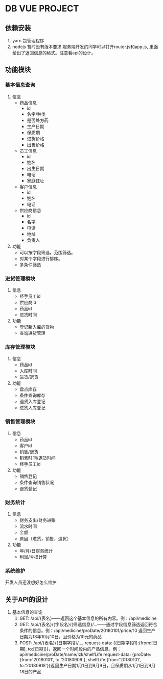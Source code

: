 # DB VUE PROJECT
## 依赖安装
1. yarn 包管理程序
2. nodejs 暂时没有版本要求
服务端开发的同学可以打开router.js和app.js, 里面给出了返回信息的格式。注意看api的设计。
## 功能模块
### 基本信息查询
1. 信息
	+ 药品信息
		+ id
		+ 名字/种类
		+ 是否处方药
		+ 生产日期
		+ 保质期
		+ 进货价格
		+ 出售价格
	+ 员工信息
		+ id
		+ 姓名
		+ 出生日期
		+ 电话
		+ 家庭住址
	+ 客户信息
		+ id
		+ 姓名
		+ 电话
	+ 供应商信息
		+ id
		+ 名字
		+ 电话
		+ 地址
		+ 负责人
2. 功能
	+ 可以按字段筛选，范围筛选。
	+ 对某个字段进行排序。
	+ 多条件筛选

### 进货管理模块
1. 信息
	+ 经手员工id
	+ 供应商id
	+ 药品id
	+ 进货时间
2. 功能
	+ 登记新入库的货物
	+ 查询进货管理

### 库存管理模块
1. 信息
	+ 药品id
	+ 入库时间
	+ 进货/退货
2. 功能
	+ 盘点库存
	+ 条件查询库存
	+ 退货入库登记
	+ 进货入库登记

### 销售管理模块
1. 信息
	+ 药品id
	+ 客户id
	+ 销售/退货
	+ 销售时间/退货时间
	+ 经手员工id
2. 功能
	+ 销售登记
	+ 条件查询销售状况
	+ 退货登记

### 财务统计
1. 信息
	+ 财务支出/财务进账
	+ 流水时间
	+ 金额
	+ 原因（进货，销售，退货）
2. 功能
	+ 年/月/日财务统计
	+ 利润/亏损计算

### 系统维护
开发人员还没想好怎么维护

## 关于API的设计
1. 基本信息的查询
	1. GET: /api/{表名}——返回这个基本信息的所有内容。例：/api/medicine
	2. GET: /api/{表名}/{字段名}/{筛选信息}/...——通过字段信息筛选返回符合条件的信息。例：/api/medicine/proDate/20180101/price/10 返回生产日期为18年10月10日，且价格为10元的药品
	3. POST: /api/{表名}/{日期字段}/..., request-data: {{日期字段1}:{from:[日期], to:[日期]}}，返回一个时间段内的产品信息。例：api/medicine/proDate/name/lzk/shelfLife request-data: {proDate:{from:'20180101', to:'20180909'}, shelfLife:{from:'20180101', to:'20180918'}}返回生产日期1月1日到9月9日，且保质期从1月1日到9月18日的产品
